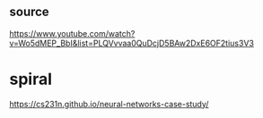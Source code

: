 
## source 
https://www.youtube.com/watch?v=Wo5dMEP_BbI&list=PLQVvvaa0QuDcjD5BAw2DxE6OF2tius3V3


# spiral
https://cs231n.github.io/neural-networks-case-study/